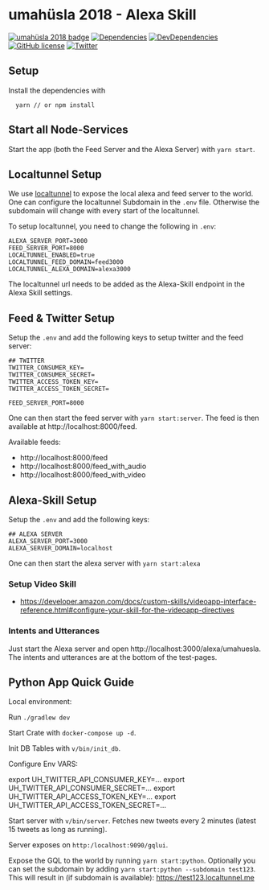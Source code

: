# umahüsla 2018 - Alexa Skill

[![umahüsla 2018 badge](https://img.shields.io/badge/umah%C3%BCsla%202018-hackathon-brightgreen.svg)](https://uh18.diin.io/)
[![Dependencies](https://img.shields.io/david/natterstefan/umahuesla-alexa-skill.svg)](https://github.com/natterstefan/umahuesla-alexa-skill/blob/master/package.json)
[![DevDependencies](https://img.shields.io/david/dev/natterstefan/umahuesla-alexa-skill.svg)](https://github.com/natterstefan/umahuesla-alexa-skill/blob/master/package.json)
[![GitHub license](https://img.shields.io/github/license/natterstefan/umahuesla-alexa-skill.svg)](https://github.com/natterstefan/umahuesla-alexa-skill/blob/master/LICENCE)
[![Twitter](https://img.shields.io/twitter/url/https/github.com/natterstefan/umahuesla-alexa-skill.svg?style=social)](https://twitter.com/intent/tweet?text=https://github.com/natterstefan/umahuesla-alexa-skill%20%23uh18)

## Setup

Install the dependencies with

```
  yarn // or npm install
```

## Start all Node-Services

Start the app (both the Feed Server and the Alexa Server) with `yarn start`.

## Localtunnel Setup

We use [localtunnel](https://www.npmjs.com/package/localtunnel) to expose the local
alexa and feed server to the world. One can configure the localtunnel Subdomain in
the `.env` file. Otherwise the subdomain will change with every start of the localtunnel.

To setup localtunnel, you need to change the following in `.env`:

```
ALEXA_SERVER_PORT=3000
FEED_SERVER_PORT=8000
LOCALTUNNEL_ENABLED=true
LOCALTUNNEL_FEED_DOMAIN=feed3000
LOCALTUNNEL_ALEXA_DOMAIN=alexa3000
```

The localtunnel url needs to be added as the Alexa-Skill endpoint in the Alexa Skill
settings.

## Feed & Twitter Setup

Setup the `.env` and add the following keys to setup twitter and the feed server:

```
## TWITTER
TWITTER_CONSUMER_KEY=
TWITTER_CONSUMER_SECRET=
TWITTER_ACCESS_TOKEN_KEY=
TWITTER_ACCESS_TOKEN_SECRET=

FEED_SERVER_PORT=8000
```

One can then start the feed server with `yarn start:server`. The feed is then
available at http://localhost:8000/feed.

Available feeds:

* http://localhost:8000/feed
* http://localhost:8000/feed_with_audio
* http://localhost:8000/feed_with_video

## Alexa-Skill Setup

Setup the `.env` and add the following keys:

```
## ALEXA SERVER
ALEXA_SERVER_PORT=3000
ALEXA_SERVER_DOMAIN=localhost
```

One can then start the alexa server with `yarn start:alexa`

### Setup Video Skill

* https://developer.amazon.com/docs/custom-skills/videoapp-interface-reference.html#configure-your-skill-for-the-videoapp-directives

### Intents and Utterances

Just start the Alexa server and open http://localhost:3000/alexa/umahuesla.
The intents and utterances are at the bottom of the test-pages.

## Python App Quick Guide

Local environment:

Run `./gradlew dev`

Start Crate with `docker-compose up -d`.

Init DB Tables with `v/bin/init_db`.

Configure Env VARS:

export UH_TWITTER_API_CONSUMER_KEY=...
export UH_TWITTER_API_CONSUMER_SECRET=...
export UH_TWITTER_API_ACCESS_TOKEN_KEY=...
export UH_TWITTER_API_ACCESS_TOKEN_SECRET=...

Start server with `v/bin/server`. Fetches new tweets every 2 minutes (latest 15
tweets as long as running).

Server exposes on `http:/localhost:9090/gqlui`.

Expose the GQL to the world by running `yarn start:python`. Optionally you can
set the subdomain by adding `yarn start:python --subdomain test123`. This will
result in (if subdomain is available): https://test123.localtunnel.me
